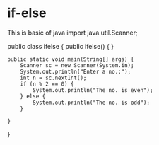 # if-else
This is basic of java 
import java.util.Scanner;

public class ifelse {
    public ifelse() {
    }

    public static void main(String[] args) {
        Scanner sc = new Scanner(System.in);
        System.out.println("Enter a no.:");
        int n = sc.nextInt();
        if (n % 2 == 0) {
            System.out.println("The no. is even");
        } else {
            System.out.println("The no. is odd");
        }

    }
}
